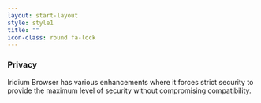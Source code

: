 ```yaml
---
layout: start-layout
style: style1
title: ""
icon-class: round fa-lock
---
```


### Privacy #
Iridium Browser has various enhancements where it forces strict security to provide the maximum level of security without compromising compatibility.